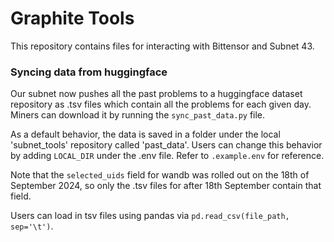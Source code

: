# Graphite Tools

This repository contains files for interacting with Bittensor and Subnet 43.

### Syncing data from huggingface

Our subnet now pushes all the past problems to a huggingface dataset repository as .tsv files which contain all the problems for each given day. Miners can download it by running the `sync_past_data.py` file.

As a default behavior, the data is saved in a folder under the local 'subnet_tools' repository called 'past_data'. Users can change this behavior by adding `LOCAL_DIR` under the .env file. Refer to `.example.env` for reference.

Note that the `selected_uids` field for wandb was rolled out on the 18th of September 2024, so only the .tsv files for after 18th September contain that field.

Users can load in tsv files using pandas via `pd.read_csv(file_path, sep='\t')`.
